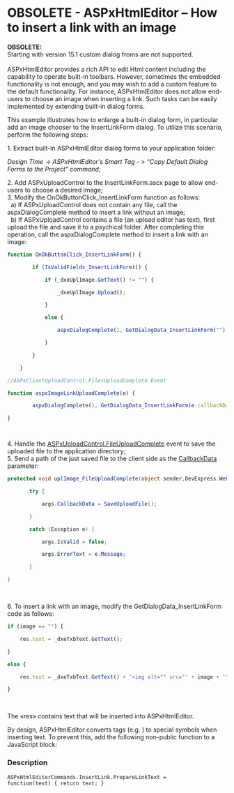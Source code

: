 # OBSOLETE - ASPxHtmlEditor – How to insert a link with an image


<p><strong>OBSOLETE:<br></strong>Starting with version 15.1 custom dialog froms are not supported.<br><br>ASPxHtmlEditor provides a rich API to edit Html content including the capability to operate built-in toolbars. However, sometimes the embedded functionality is not enough, and you may wish to add a custom feature to the default functionality. For instance, ASPxHtmlEditor does not allow end-users to choose an image when inserting a link. Such tasks can be easily implemented by extending built-in dialog forms.</p>
<p>This example illustrates how to enlarge a built-in dialog form, in particular add an image chooser to the InsertLinkForm dialog. To utilize this scenario, perform the following steps:</p>
<p>1. Extract built-in ASPxHtmlEditor dialog forms to your application folder:</p>
<p><em>Design Time -> ASPxHtmlEditor's Smart Tag - > “Copy Default Dialog Forms to the Project" command; </em></p>
<p>2. Add ASPxUploadControl to the InsertLinkForm.ascx page to allow end-users to choose a desired image;<br> 3. Modify the OnOkButtonClick_InsertLinkForm function as follows:<br>   a) If ASPxUploadControl does not contain any file, call the aspxDialogComplete method to insert a link without an image;<br>   b) If ASPxUploadControl contains a file (an upload editor has text), first upload the file and save it to a psychical folder. After completing this operation, call the aspxDialogComplete method to insert a link with an image:</p>


```js
function OnOkButtonClick_InsertLinkForm() {

        if (IsValidFields_InsertLinkForm()) { 

            if (_dxeUplImage.GetText() != "") {

                _dxeUplImage.Upload();

            }

            else {

                aspxDialogComplete(1, GetDialogData_InsertLinkForm(""));

            }

        }

    }

//ASPxClientUploadControl.FilesUploadComplete Event 

function aspxImageLinkUploadComplete(e) {

        aspxDialogComplete(1, GetDialogData_InsertLinkForm(e.callbackData));

} 




```


<p>4. Handle the <a href="http://documentation.devexpress.com/#AspNet/DevExpressWebASPxUploadControlASPxUploadControl_FileUploadCompletetopic"><u>ASPxUploadControl.FileUploadComplete</u></a> event to save the uploaded file to the application directory;<br> 5. Send a path of the just saved file to the client side as the <a href="http://documentation.devexpress.com/#AspNet/DevExpressWebASPxUploadControlFilesUploadCompleteEventArgs_CallbackDatatopic"><u>CallbackData</u></a> parameter:</p>


```cs
protected void uplImage_FileUploadComplete(object sender,DevExpress.Web.ASPxUploadControl.FileUploadCompleteEventArgs args) {

       try {

           args.CallbackData = SaveUploadFile();

       }

       catch (Exception e) {

           args.IsValid = false;

           args.ErrorText = e.Message;

       }

} 
```


<p> </p>
<p>6. To insert a link with an image, modify the GetDialogData_InsertLinkForm code as follows:</p>


```js
if (image == "") {

    res.text = _dxeTxbText.GetText();

}

else {

    res.text = _dxeTxbText.GetText() + '<img alt="" src="' + image + '" />';

}
```


<p> </p>
<p>The «res» contains text that will be inserted into ASPxHtmlEditor.</p>
<p>By design, ASPxHtmlEditor converts tags (e.g. <img>) to special symbols when inserting text. To prevent this, add the following non-public function to a JavaScript block:</p>


<h3>Description</h3>

<code lang='js'>ASPxHtmlEditorCommands.InsertLink.PrepareLinkText = function(text) { return text; }</code><p> </p>

<br/>


